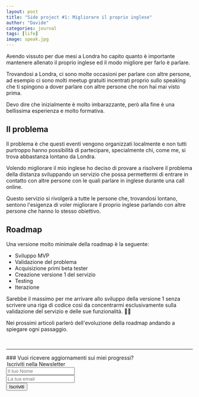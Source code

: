 ```yaml
---
layout: post
title: "Side project #1: Migliorare il proprio inglese"
author: "Davide"
categories: journal
tags: [life]
image: speak.jpg
---
```


Avendo vissuto per due mesi a Londra ho capito quanto è importante mantenere allenato il proprio inglese ed il modo migliore per farlo è parlare.

Trovandosi a Londra, ci sono molte occasioni per parlare con altre persone, ad esempio ci sono molti meetup gratuiti incentrati proprio sullo speaking che ti spingono a dover parlare con altre persone che non hai mai visto prima.

Devo dire che inizialmente è molto imbarazzante, però alla fine è una bellissima esperienza e molto formativa.

## Il problema
Il problema è che questi eventi vengono organizzati localmente e non tutti purtroppo hanno possibilità di partecipare, specialmente chi, come me, si trova abbastanza lontano da Londra. 

Volendo migliorare il mio inglese ho deciso di provare a risolvere il problema della distanza sviluppando un servizio che possa permettermi di entrare in contatto con altre persone con le quali parlare in inglese durante una call online. 

Questo servizio si rivolgerà a tutte le persone che, trovandosi lontano, sentono l'esigenza di voler migliorare il proprio inglese parlando con altre persone che hanno lo stesso obiettivo.

## Roadmap 
Una versione molto minimale della roadmap è la seguente: 

- Sviluppo MVP
- Validazione del problema
- Acquisizione primi beta tester
- Creazione versione 1 del servizio 
- Testing 
- Iterazione

Sarebbe il massimo per me arrivare allo sviluppo della versione 1 senza scrivere una riga di codice così da concentrarmi esclusivamente sulla validazione del servizio e delle sue funzionalità. 🙌🏻

Nei prossimi articoli parlerò dell'evoluzione della roadmap andando a spiegare ogni passaggio. 

<br>
<hr>
### Vuoi ricevere aggiornamenti sui miei progressi?

<form action="https://sprintstudio.us11.list-manage.com/subscribe/post?u=baa6a96ac00514e2d994c55e2&amp;id=10b14f6753" method="post" id="mc-embedded-subscribe-form" name="mc-embedded-subscribe-form" class="validate" target="_blank" validate>
	<legend>Iscriviti nella Newsletter</legend>
	<div class="form-group">
		<input type="text" name="FNAME" class="form-control" id="mce-FNAME" placeholder="Il tuo Nome" required="">
	</div>
	<div class="form-group">
		<input type="email" name="EMAIL" class="form-control required email" id="mce-EMAIL" placeholder="La tua email" required="">
	</div>
	<div class="form-group">
		<button type="submit" class="btn btn-default" value="Iscriviti" href="">Iscriviti</button>
	</div>
</form>
